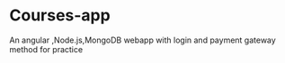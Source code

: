 
# Courses-app
An angular ,Node.js,MongoDB webapp with login and payment gateway method 
for practice
